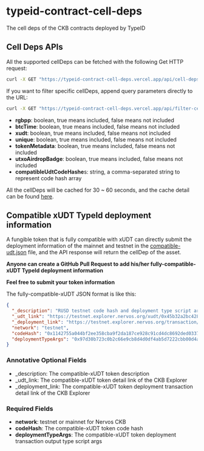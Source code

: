 # typeid-contract-cell-deps

The cell deps of the CKB contracts deployed by TypeID

## Cell Deps APIs

All the supported cellDeps can be fetched with the following Get HTTP request:

```bash
curl -X GET "https://typeid-contract-cell-deps.vercel.app/api/cell-deps"
```

If you want to filter specific cellDeps, append query parameters directly to the URL:

```bash
curl -X GET "https://typeid-contract-cell-deps.vercel.app/api/filter-cell-deps?xudt=false&compatibleUdtCodeHashes=0x1142755a044bf2ee358cba9f2da187ce928c91cd4dc8692ded0337efa677d21a,0x26a33e0815888a4a0614a0b7d09fa951e0993ff21e55905510104a0b1312032b"
```

- **rgbpp**: boolean, true means included, false means not included
- **btcTime**: boolean, true means included, false means not included
- **xudt**: boolean, true means included, false means not included
- **unique**: boolean, true means included, false means not included
- **tokenMetadata**: boolean, true means included, false means not included
- **utxoAirdropBadge**: boolean, true means included, false means not included
- **compatibleUdtCodeHashe**s: string, a comma-separated string to represent code hash array

All the cellDeps will be cached for 30 ~ 60 seconds, and the cache detail can be found [here](./api/cell-deps.ts).

## Compatible xUDT TypeId deployment information

A fungible token that is fully compatible with xUDT can directly submit the deployment information of the mainnet and testnet in the [compatible-udt.json](./compatible-udt.json) file, and the API response will return the cellDep of the asset.

**Anyone can create a GitHub Pull Request to add his/her fully-compatible-xUDT TypeId deployment information**

**Feel free to submit your token information**

The fully-compatible-xUDT JSON format is like this:

```json
{
  "_description": "RUSD testnet code hash and deployment type script args",
  "_udt_link": "https://testnet.explorer.nervos.org/xudt/0x45b32a2bc4285d0a09678eb11960ddc8707bc2779887a09d482e9bfe9a2cdf52",
  "_deployment_link": "https://testnet.explorer.nervos.org/transaction/0xed7d65b9ad3d99657e37c4285d585fea8a5fcaf58165d54dacf90243f911548b#0",
  "network": "testnet",
  "codeHash": "0x1142755a044bf2ee358cba9f2da187ce928c91cd4dc8692ded0337efa677d21a",
  "deploymentTypeArgs": "0x97d30b723c0b2c66e9cb8d4d0df4ab5d7222cbb00d4a9a2055ce2e5d7f0d8b0f"
}
```
### Annotative Optional Fields
- _description: The compatible-xUDT token description
- _udt_link: The compatible-xUDT token detail link of the CKB Explorer
- _deployment_link: The compatible-xUDT token deployment transaction detail link of the CKB Explorer

### Required Fields
- **network**: testnet or mainnet for Nervos CKB
- **codeHash**: The compatible-xUDT token code hash
- **deploymentTypeArgs**: The compatible-xUDT token deployment transaction output type script args
